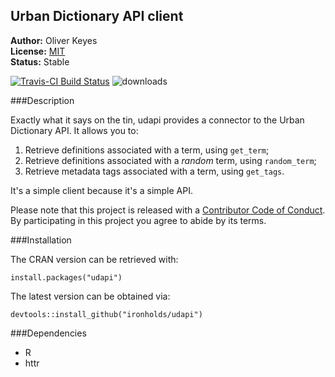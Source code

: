 ## Urban Dictionary API client

__Author:__ Oliver Keyes<br/>
__License:__ [MIT](http://opensource.org/licenses/MIT)<br/>
__Status:__ Stable

[![Travis-CI Build Status](https://travis-ci.org/Ironholds/udapi.svg?branch=master)](https://travis-ci.org/Ironholds/udapi) ![downloads](http://cranlogs.r-pkg.org/badges/grand-total/udapi)

###Description

Exactly what it says on the tin, udapi provides a connector to the Urban Dictionary API. It allows you to:

1. Retrieve definitions associated with a term, using `get_term`;
2. Retrieve definitions associated with a *random* term, using `random_term`;
3. Retrieve metadata tags associated with a term, using `get_tags`.

It's a simple client because it's a simple API.

Please note that this project is released with a [Contributor Code of Conduct](CONDUCT.md).
By participating in this project you agree to abide by its terms.

###Installation

The CRAN version can be retrieved with:

    install.packages("udapi")
    
The latest version can be obtained via:

    devtools::install_github("ironholds/udapi")

###Dependencies
* R
* httr
